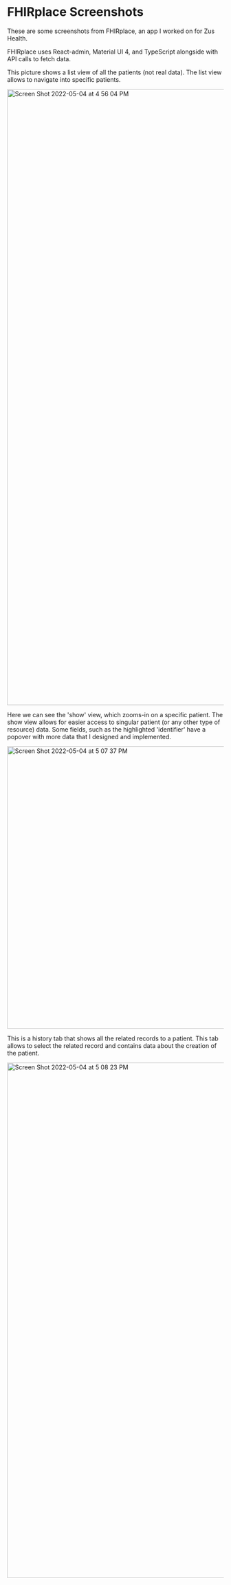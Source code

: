 # FHIRplace Screenshots

These are some screenshots from FHIRplace, an app I worked on for Zus Health. 

FHIRplace uses React-admin, Material UI 4, and TypeScript alongside with API calls to fetch data.

This picture shows a list view of all the patients (not real data). The list view allows to navigate into specific patients. 

<img width="1433" alt="Screen Shot 2022-05-04 at 4 56 04 PM" src="https://user-images.githubusercontent.com/52838675/166828236-40c8e209-a54b-48f1-9787-428c5319518d.png">

Here we can see the 'show' view, which zooms-in on a specific patient. The show view allows for easier access to singular patient (or any other type of resource) data. Some fields, such as the highlighted 'identifier' have a popover with more data that I designed and implemented. 

<img width="657" alt="Screen Shot 2022-05-04 at 5 07 37 PM" src="https://user-images.githubusercontent.com/52838675/166828254-920b5307-7fe2-46a5-a9b4-ea5ea32a5104.png">

This is a history tab that shows all the related records to a patient. This tab allows to select the related record and contains data about the creation of the patient. 

<img width="1199" alt="Screen Shot 2022-05-04 at 5 08 23 PM" src="https://user-images.githubusercontent.com/52838675/166828263-42a276f1-2b63-4a23-89c5-bc5db36be428.png">
